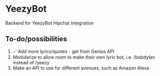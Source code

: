 # YeezyBot
Backend for YeezyBot Hipchat Integration
## To-do/possibilities
1. ✅ Add more lyrics/quotes - get from Genius API
2. Modularize to allow room to make their own lyric bot, i.e. /bobdylan instead of /yeezy
3. Make an API to use for different avenues, such as Amazon Alexa
